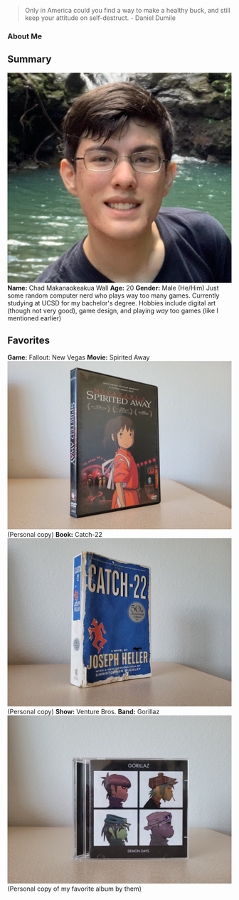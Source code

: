 > Only in America could you find a way to make a healthy buck,
> and still keep your attitude on self-destruct.
>           - Daniel Dumile
### About Me
## Summary
![My Headshot](/pictures/headshot.png)
**Name:** Chad Makanaokeakua Wall
**Age:** 20
**Gender:** Male (He/Him)
Just some random computer nerd who plays way too many games. Currently studying at UCSD for my bachelor's degree. Hobbies include digital art (though not very good), game design, and playing *way* too games (like I mentioned earlier)

## Favorites
**Game:**  Fallout: New Vegas
**Movie:** Spirited Away
![Personal Copy](/pictures/fav_movie.jpg)
(Personal copy)
**Book:**  Catch-22
![Personal Copy](/pictures/fav_book.jpg)
(Personal copy)
**Show:**  Venture Bros.
**Band:**  Gorillaz
![Personal Copy](/pictures/fav_album.jpg)
(Personal copy of my favorite album by them)
